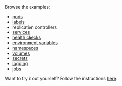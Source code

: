Browse the examples:

- [pods](/pods/)
- [labels](/labels/)
- [replication controllers](/rcs/)
- [services](/services/)
- [health checks](/healthz/)
- [environment variables](/envs/)
- [namespaces](/ns/)
- [volumes](/volumes/)
- [secrets](/secrets/)
- [logging](/logging/)
- [jobs](/jobs/)

Want to try it out yourself? Follow the instructions [here](/diy/).
